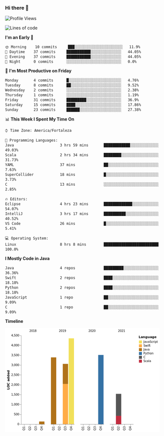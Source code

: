 ### Hi there 👋

<!--
**samuelpsouza/samuelpsouza** is a ✨ _special_ ✨ repository because its `README.md` (this file) appears on your GitHub profile.

Here are some ideas to get you started:

- 🔭 I’m currently working on ...
- 🌱 I’m currently learning ...
- 👯 I’m looking to collaborate on ...
- 🤔 I’m looking for help with ...
- 💬 Ask me about ...
- 📫 How to reach me: ...
- 😄 Pronouns: ...
- ⚡ Fun fact: ...
-->

<!--START_SECTION:waka-->
![Profile Views](http://img.shields.io/badge/Profile%20Views-110-blue)

![Lines of code](https://img.shields.io/badge/From%20Hello%20World%20I%27ve%20Written-15979%20lines%20of%20code-blue)

**I'm an Early 🐤** 

```text
🌞 Morning    10 commits     ███░░░░░░░░░░░░░░░░░░░░░░   11.9% 
🌆 Daytime    37 commits     ███████████░░░░░░░░░░░░░░   44.05% 
🌃 Evening    37 commits     ███████████░░░░░░░░░░░░░░   44.05% 
🌙 Night      0 commits      ░░░░░░░░░░░░░░░░░░░░░░░░░   0.0%

```
📅 **I'm Most Productive on Friday** 

```text
Monday       4 commits      █░░░░░░░░░░░░░░░░░░░░░░░░   4.76% 
Tuesday      8 commits      ██░░░░░░░░░░░░░░░░░░░░░░░   9.52% 
Wednesday    2 commits      ░░░░░░░░░░░░░░░░░░░░░░░░░   2.38% 
Thursday     1 commits      ░░░░░░░░░░░░░░░░░░░░░░░░░   1.19% 
Friday       31 commits     █████████░░░░░░░░░░░░░░░░   36.9% 
Saturday     15 commits     ████░░░░░░░░░░░░░░░░░░░░░   17.86% 
Sunday       23 commits     ██████░░░░░░░░░░░░░░░░░░░   27.38%

```


📊 **This Week I Spent My Time On** 

```text
⌚︎ Time Zone: America/Fortaleza

💬 Programming Languages: 
Java                     3 hrs 59 mins       ████████████░░░░░░░░░░░░░   49.03% 
Scala                    2 hrs 34 mins       ████████░░░░░░░░░░░░░░░░░   31.73% 
YAML                     37 mins             ██░░░░░░░░░░░░░░░░░░░░░░░   7.63% 
SuperCollider            18 mins             █░░░░░░░░░░░░░░░░░░░░░░░░   3.73% 
C                        13 mins             ░░░░░░░░░░░░░░░░░░░░░░░░░   2.85%

🔥 Editors: 
Eclipse                  4 hrs 23 mins       █████████████░░░░░░░░░░░░   54.07% 
IntelliJ                 3 hrs 17 mins       ██████████░░░░░░░░░░░░░░░   40.52% 
VS Code                  26 mins             █░░░░░░░░░░░░░░░░░░░░░░░░   5.41%

💻 Operating System: 
Linux                    8 hrs 8 mins        █████████████████████████   100.0%

```

**I Mostly Code in Java** 

```text
Java                     4 repos             █████████░░░░░░░░░░░░░░░░   36.36% 
Swift                    2 repos             ████░░░░░░░░░░░░░░░░░░░░░   18.18% 
Python                   2 repos             ████░░░░░░░░░░░░░░░░░░░░░   18.18% 
JavaScript               1 repo              ██░░░░░░░░░░░░░░░░░░░░░░░   9.09% 
C                        1 repo              ██░░░░░░░░░░░░░░░░░░░░░░░   9.09%

```


**Timeline**

![Chart not found](https://raw.githubusercontent.com/samuelpsouza/samuelpsouza/main/charts/bar_graph.png) 


<!--END_SECTION:waka-->